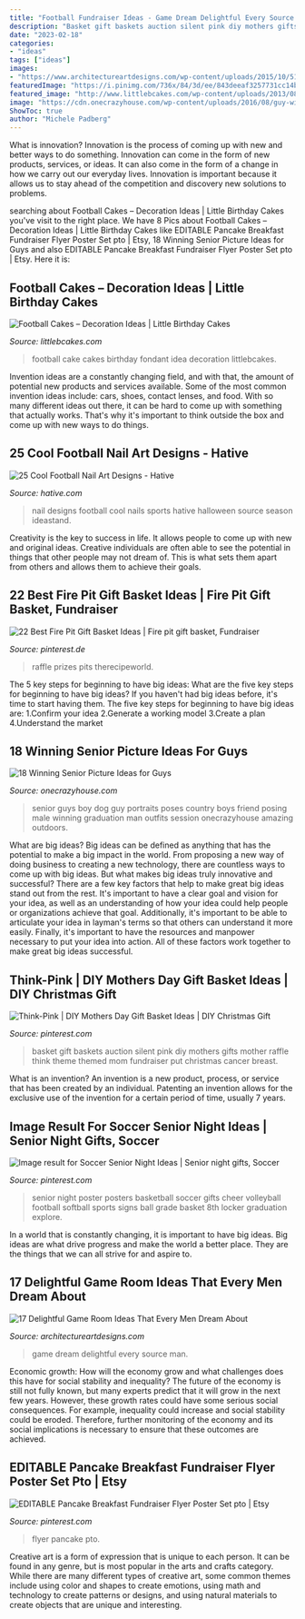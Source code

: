 ```yaml
---
title: "Football Fundraiser Ideas - Game Dream Delightful Every Source Man"
description: "Basket gift baskets auction silent pink diy mothers gifts mother raffle think theme themed mom fundraiser put christmas cancer breast"
date: "2023-02-18"
categories:
- "ideas"
tags: ["ideas"]
images:
- "https://www.architectureartdesigns.com/wp-content/uploads/2015/10/510-630x564.jpg"
featuredImage: "https://i.pinimg.com/736x/84/3d/ee/843deeaf3257731cc14b5f96d48d9801--diy-mothers-day-gift-basket-ideas-diy-mothers-day-gifts.jpg"
featured_image: "http://www.littlebcakes.com/wp-content/uploads/2013/08/Football-Fondant-Cake.jpg"
image: "https://cdn.onecrazyhouse.com/wp-content/uploads/2016/08/guy-with-his-dog.jpg"
ShowToc: true
author: "Michele Padberg"
---
```



What is innovation?
Innovation is the process of coming up with new and better ways to do something. Innovation can come in the form of new products, services, or ideas. It can also come in the form of a change in how we carry out our everyday lives. Innovation is important because it allows us to stay ahead of the competition and discovery new solutions to problems.

	

		
searching about Football Cakes – Decoration Ideas | Little Birthday Cakes you've visit to the right place. We have 8 Pics about Football Cakes – Decoration Ideas | Little Birthday Cakes like EDITABLE Pancake Breakfast Fundraiser Flyer Poster Set pto | Etsy, 18 Winning Senior Picture Ideas for Guys and also EDITABLE Pancake Breakfast Fundraiser Flyer Poster Set pto | Etsy. Here it is:
		
    
## Football Cakes – Decoration Ideas | Little Birthday Cakes

<img loading=lazy src="http://www.littlebcakes.com/wp-content/uploads/2013/08/Football-Fondant-Cake.jpg" onerror="this.onerror=null;this.src='https://tse1.mm.bing.net/th?id=OIP.8uIIazxR-tHsmFki6782XwHaJ4&amp;pid=15.1';" alt="Football Cakes – Decoration Ideas | Little Birthday Cakes">

_Source: littlebcakes.com_

>football cake cakes birthday fondant idea decoration littlebcakes. 

	

Invention ideas are a constantly changing field, and with that, the amount of potential new products and services available. Some of the most common invention ideas include: cars, shoes, contact lenses, and food. With so many different ideas out there, it can be hard to come up with something that actually works. That's why it's important to think outside the box and come up with new ways to do things.

    
## 25 Cool Football Nail Art Designs - Hative

<img loading=lazy src="https://hative.com/wp-content/uploads/2014/11/football-nail-art-designs/2-cool-football-nail-art-designs.jpg" onerror="this.onerror=null;this.src='https://tse2.mm.bing.net/th?id=OIP.ORuXqxA1acfLRj9bQraWLQHaJ4&amp;pid=15.1';" alt="25 Cool Football Nail Art Designs - Hative">

_Source: hative.com_

>nail designs football cool nails sports hative halloween source season ideastand. 

	

Creativity is the key to success in life. It allows people to come up with new and original ideas. Creative individuals are often able to see the potential in things that other people may not dream of. This is what sets them apart from others and allows them to achieve their goals.

    
## 22 Best Fire Pit Gift Basket Ideas | Fire Pit Gift Basket, Fundraiser

<img loading=lazy src="https://i.pinimg.com/736x/d9/35/5f/d9355f443bd5f3ee6e86be65bfd077f9.jpg" onerror="this.onerror=null;this.src='https://tse1.mm.bing.net/th?id=OIP.n1fw5qZY7xCPp6dYYpdnmwHaO0&amp;pid=15.1';" alt="22 Best Fire Pit Gift Basket Ideas | Fire pit gift basket, Fundraiser">

_Source: pinterest.de_

>raffle prizes pits therecipeworld. 

	

The 5 key steps for beginning to have big ideas: What are the five key steps for beginning to have big ideas?
If you haven't had big ideas before, it's time to start having them. The five key steps for beginning to have big ideas are: 1.Confirm your idea 2.Generate a working model 3.Create a plan 4.Understand the market 
    
## 18 Winning Senior Picture Ideas For Guys

<img loading=lazy src="https://cdn.onecrazyhouse.com/wp-content/uploads/2016/08/guy-with-his-dog.jpg" onerror="this.onerror=null;this.src='https://tse3.mm.bing.net/th?id=OIP.JiOrXJQ4mHNNXhEjqbfRywHaKW&amp;pid=15.1';" alt="18 Winning Senior Picture Ideas for Guys">

_Source: onecrazyhouse.com_

>senior guys boy dog guy portraits poses country boys friend posing male winning graduation man outfits session onecrazyhouse amazing outdoors. 

	

What are big ideas?
Big ideas can be defined as anything that has the potential to make a big impact in the world. From proposing a new way of doing business to creating a new technology, there are countless ways to come up with big ideas. But what makes big ideas truly innovative and successful? There are a few key factors that help to make great big ideas stand out from the rest. 
It's important to have a clear goal and vision for your idea, as well as an understanding of how your idea could help people or organizations achieve that goal. Additionally, it's important to be able to articulate your idea in layman's terms so that others can understand it more easily. Finally, it's important to have the resources and manpower necessary to put your idea into action. All of these factors work together to make great big ideas successful.

    
## Think-Pink | DIY Mothers Day Gift Basket Ideas | DIY Christmas Gift

<img loading=lazy src="https://i.pinimg.com/736x/84/3d/ee/843deeaf3257731cc14b5f96d48d9801--diy-mothers-day-gift-basket-ideas-diy-mothers-day-gifts.jpg" onerror="this.onerror=null;this.src='https://tse3.mm.bing.net/th?id=OIP.pW0YCPAgskDKsFXNnlxpHgHaJ4&amp;pid=15.1';" alt="Think-Pink | DIY Mothers Day Gift Basket Ideas | DIY Christmas Gift">

_Source: pinterest.com_

>basket gift baskets auction silent pink diy mothers gifts mother raffle think theme themed mom fundraiser put christmas cancer breast. 

	

What is an invention?
An invention is a new product, process, or service that has been created by an individual. Patenting an invention allows for the exclusive use of the invention for a certain period of time, usually 7 years.

    
## Image Result For Soccer Senior Night Ideas | Senior Night Gifts, Soccer

<img loading=lazy src="https://i.pinimg.com/736x/b5/e8/a7/b5e8a75d44d17547ff08c2ad9d506033.jpg" onerror="this.onerror=null;this.src='https://tse2.mm.bing.net/th?id=OIP.V7W5SrX_JsxGVc5AYldNBgAAAA&amp;pid=15.1';" alt="Image result for Soccer Senior Night Ideas | Senior night gifts, Soccer">

_Source: pinterest.com_

>senior night poster posters basketball soccer gifts cheer volleyball football softball sports signs ball grade basket 8th locker graduation explore. 

	

In a world that is constantly changing, it is important to have big ideas. Big ideas are what drive progress and make the world a better place. They are the things that we can all strive for and aspire to.

    
## 17 Delightful Game Room Ideas That Every Men Dream About

<img loading=lazy src="https://www.architectureartdesigns.com/wp-content/uploads/2015/10/510-630x564.jpg" onerror="this.onerror=null;this.src='https://tse4.mm.bing.net/th?id=OIP.6TX7W3mVaisVto5TZSDz6wHaGo&amp;pid=15.1';" alt="17 Delightful Game Room Ideas That Every Men Dream About">

_Source: architectureartdesigns.com_

>game dream delightful every source man. 

	

Economic growth: How will the economy grow and what challenges does this have for social stability and inequality?
The future of the economy is still not fully known, but many experts predict that it will grow in the next few years. However, these growth rates could have some serious social consequences. For example, inequality could increase and social stability could be eroded. Therefore, further monitoring of the economy and its social implications is necessary to ensure that these outcomes are achieved.

    
## EDITABLE Pancake Breakfast Fundraiser Flyer Poster Set Pto | Etsy

<img loading=lazy src="https://i.pinimg.com/736x/7c/ea/1b/7cea1bb3b198b2b133cc5e6e807e6f72.jpg" onerror="this.onerror=null;this.src='https://tse1.mm.bing.net/th?id=OIP.kTXSYlT7V9ZnffSPKyZ4mAHaLH&amp;pid=15.1';" alt="EDITABLE Pancake Breakfast Fundraiser Flyer Poster Set pto | Etsy">

_Source: pinterest.com_

>flyer pancake pto. 

	

Creative art is a form of expression that is unique to each person. It can be found in any genre, but is most popular in the arts and crafts category. While there are many different types of creative art, some common themes include using color and shapes to create emotions, using math and technology to create patterns or designs, and using natural materials to create objects that are unique and interesting.

